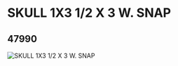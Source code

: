 # SKULL 1X3 1/2 X 3  W. SNAP
## 47990
![SKULL 1X3 1/2 X 3  W. SNAP](https://lc-www-live-s.legocdn.com/media/bricks/5/2/4217003.jpg)